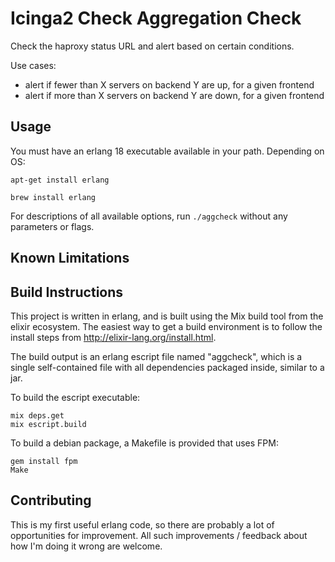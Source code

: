 Icinga2 Check Aggregation Check
===============================

Check the haproxy status URL and alert based on certain conditions.

Use cases:
- alert if fewer than X servers on backend Y are up, for a given frontend
- alert if more than X servers on backend Y are down, for a given frontend


Usage
-----
You must have an erlang 18 executable available in your path. Depending on OS:
```shell
apt-get install erlang
```
```shell
brew install erlang
```

For descriptions of all available options, run `./aggcheck` without any parameters or flags.

Known Limitations
-----------------

Build Instructions
------------------

This project is written in erlang, and is built using the Mix build tool from
the elixir ecosystem. The easiest way to get a build environment is to follow
the install steps from http://elixir-lang.org/install.html.

The build output is an erlang escript file named "aggcheck", which is a single
self-contained file with all dependencies packaged inside, similar to a jar.

To build the escript executable:
```shell
mix deps.get
mix escript.build
```

To build a debian package, a Makefile is provided that uses FPM:
```shell
gem install fpm
Make
```


Contributing
------------

This is my first useful erlang code, so there are probably a lot of
opportunities for improvement. All such improvements / feedback about how I'm
doing it wrong are welcome.
